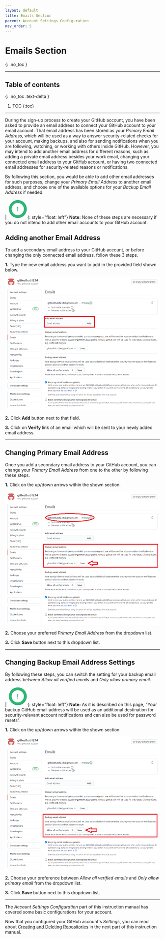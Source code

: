 ```yaml
---
layout: default
title: Emails Section
parent: Account Settings Configuration
nav_order: 5
---
```


# **Emails Section**
{: .no_toc }

---

## Table of contents
{: .no_toc .text-delta }

1. TOC
{:toc}

---

During the sign-up process to create your GitHub account, you have been asked to provide an email address to connect your GitHub account to your email account. That email address has been stored as your _Primary Email Address_, which will be used as a way to answer security-related checks for your account, making backups, and also for sending notifications when you are following, watching, or working with others inside GitHub. However, you may intend to add another email address for different reasons, such as adding a private email address besides your work email, changing your connected email address to your GitHub account, or having two connected email addresses for security-related reasons or notifications.

By following this section, you would be able to add other email addresses for such purposes, change your _Primary Email Address_ to another email address, and choose one of the available options for your _Backup Email Address_ if needed.

|   !["Note Symbol"](https://github.com/orion13579/COMM-2216-SetE-Group6/blob/gh-pages/assets/images/Note.png?raw=true){: style="float: left"} **Note:** None of these steps are necessary if you do not intend to add other email accounts to your GitHub account.

## Adding another Email Address

To add a secondary email address to your GitHub account, or before changing the only connected email address, follow these 3 steps.

**1.** Type the new email address you want to add in the provided field shown below.

!["Adding anotherEmail Address"](https://github.com/orion13579/COMM-2216-SetE-Group6/blob/gh-pages/assets/images/AddEmailAddress.png?raw=true)


**2.** Click **Add** button next to that field.

**3.** Click on **Verify** link of an email which will be sent to your newly added email address.

---

## Changing Primary Email Address

Once you add a secondary email address to your GitHub account, you can change your _Primary Email Address_ from one to the other by following these steps.

**1.** Click on the up/down arrows within the shown section.

!["Changing Primary Email Address"](https://github.com/orion13579/COMM-2216-SetE-Group6/blob/gh-pages/assets/images/ChangePrimaryEmailAddress.png?raw=true)

**2.** Choose your preferred _Primary Email Address_ from the dropdown list.

**3.** Click **Save** button next to this dropdown list.

---

## Changing Backup Email Address Settings

By following these steps, you can switch the setting for your backup email address between _Allow all verified emails_ and _Only allow primary email_.

|  !["Note Symbol"](https://github.com/orion13579/COMM-2216-SetE-Group6/blob/gh-pages/assets/images/Note.png?raw=true){: style="float: left"} **Note:** As it is described on this page, "Your backup GitHub email address will be used as an additional destination for security-relevant account notifications and can also be used for password resets".

**1.** Click on the up/down arrows within the shown section.

!["Backup Email Address Settings"](https://github.com/orion13579/COMM-2216-SetE-Group6/blob/gh-pages/assets/images/ChangeSettingForBackupEmailAddress.png?raw=true)


**2.** Choose your preference between _Allow all verified emails_ and _Only allow primary email_ from the dropdown list.

**3.** Click **Save** button next to this dropdown list.

---

The _Account Settings Configuration_ part of this instruction manual has covered some basic configurations for your account.

Now that you configured your GitHub account's _Settings_, you can read about [Creating and Deleting Repositories](https://orion13579.github.io/COMM-2216-SetE-Group6/docs/customization/) in the next part of this instruction manual.
